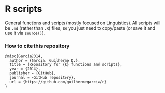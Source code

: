 R scripts
====

General functions and scripts (mostly focused on Linguistics). All scripts will be ```.md``` (rather than ```.R```) files, so you just need to copy/paste (or save it and use it via ```source()```). 



### How to cite this repository

```{latex}
@misc{Garcia2014,
  author = {Garcia, Guilherme D.},
  title = {Repository for {R} functions and scripts},
  year = {2014},
  publisher = {GitHub},
  journal = {GitHub repository},
  url = {https://github.com/guilhermegarcia/r}
}
```
